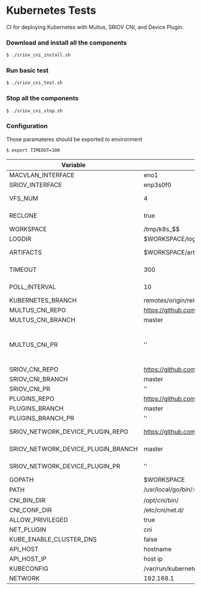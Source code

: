 # Kubernetes Tests
CI for deploying Kubernetes with Multus, SRIOV CNI, and Device Plugin.

### Download and install all the components
```sh
$ ./sriov_cni_install.sh
```
### Run basic test

``` sh
$ ./sriov_cni_test.sh
```

### Stop all the components

```sh
$ ./sriov_cni_stop.sh
```


### Configuration

Those paramateres should be exported to environment
```sh
$ export TIMEOUT=100
```
|  Variable |  DEFAULT VALUE |  Comments |
|  ------ |  ------ |  ------ |
| MACVLAN_INTERFACE | eno1 | Ethernet interface |
| SRIOV_INTERFACE | enp3s0f0 | SR-IOV Interface |
| VFS_NUM | 4 | Number of Virtual Functions to config"
| RECLONE |  true |  reclone the code again from the repo |
| WORKSPACE | /tmp/k8s_$$ |  working directory |
| LOGDIR | $WORKSPACE/logs | folder with all the logs |
| ARTIFACTS | $WORKSPACE/artifacts | folder with configuration artifacts |
| TIMEOUT | 300 |  timeout in seconds for the components to be active |
| POLL_INTERVAL | 10 | Polling interval in seconds to check components |
| KUBERNETES_BRANCH | remotes/origin/release-1.16 | Kubernetes branch |
| MULTUS_CNI_REPO | https://github.com/intel/multus-cni | Multus repo |
| MULTUS_CNI_BRANCH | master | Multus branch |
| MULTUS_CNI_PR | '' | Multus Pull Request. ex MULTUS_CNI_PR=345 will checkout https://github.com/intel/multus-cni/pull/345 |
| SRIOV_CNI_REPO | https://github.com/intel/sriov-cni | SRIOV-CNI repo |
| SRIOV_CNI_BRANCH | master | SRIOV-CNI branch |
| SRIOV_CNI_PR | '' | SRIOV-CNI Pull Request |
| PLUGINS_REPO | https://github.com/containernetworking/plugins.git | PLUGINS repo |
| PLUGINS_BRANCH | master | PLUGINS branch |
| PLUGINS_BRANCH_PR | '' | PLUGINS Pull Request |
| SRIOV_NETWORK_DEVICE_PLUGIN_REPO | https://github.com/intel/sriov-network-device-plugin | SRIOV-NETWORK-DEVICE-PLUGIN repo |
| SRIOV_NETWORK_DEVICE_PLUGIN_BRANCH | master | SRIOV-NETWORK-DEVICE-PLUGINbranch
| SRIOV_NETWORK_DEVICE_PLUGIN_PR | '' | SRIOV-NETWORK-DEVICE-PLUGIN Pull Request |
| GOPATH | $WORKSPACE | |
| PATH | /usr/local/go/bin/:$GOPATH/src/k8s.io/kubernetes/third_party/etcd:$PATH |
| CNI_BIN_DIR | /opt/cni/bin/ | |
| CNI_CONF_DIR | /etc/cni/net.d/ | |
| ALLOW_PRIVILEGED | true | |
| NET_PLUGIN | cni | |
| KUBE_ENABLE_CLUSTER_DNS | false |
| API_HOST | hostname | |
| API_HOST_IP | host ip | |
| KUBECONFIG | /var/run/kubernetes/admin.kubeconfig | |
| NETWORK | 192.168.1 |
